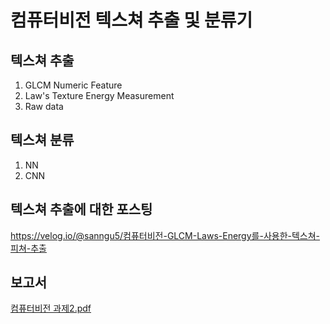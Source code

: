 # 컴퓨터비전 텍스쳐 추출 및 분류기

## 텍스쳐 추출 
1. GLCM Numeric Feature
2. Law's Texture Energy Measurement
3. Raw data

## 텍스쳐 분류
1. NN
2. CNN

## 텍스쳐 추출에 대한 포스팅
https://velog.io/@sanngu5/컴퓨터비전-GLCM-Laws-Energy를-사용한-텍스쳐-피쳐-추출

## 보고서
[컴퓨터비전 과제2.pdf](https://github.com/sanngu5/CV-Texture-classifier/files/11203084/2.pdf)
